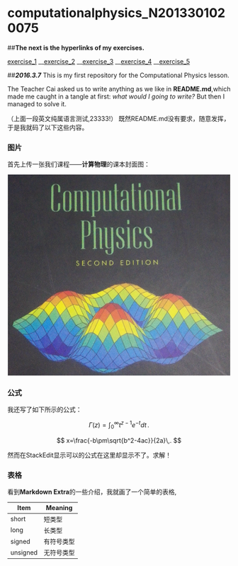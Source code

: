# **computationalphysics_N2013301020075**

##**The next is the hyperlinks of my exercises.**

[exercise_1](https://github.com/XiaobudianChen/computationalphysics_N2013301020075.git)
__[exercise_2](https://github.com/Ron89/thesaurus_query.vim.git)
__[exercise_3](https://github.com/XiaobudianChen/computationalphysics_N2013301020075/tree/master/exercise_3)
__[exercise_4](https://github.com/XiaobudianChen/computationalphysics_N2013301020075/tree/master/chapter1)
__[exercise_5]()



##***2016.3.7*** 
 This is my first repository for the Computational Physics lesson.
 
 The Teacher Cai asked us to write anything as we like in **README.md**,which made me caught in a tangle at first: *what would I going to write?* But then I managed to solve it.

（上面一段英文纯属语言测试,23333!）
既然README.md没有要求，随意发挥，于是我就码了以下这些内容。

### 图片 

首先上传一张我们课程——**计算物理**的课本封面图：

![](https://raw.githubusercontent.com/XiaobudianChen/computationalphysics_N2013301020075/master/computational.physics.png)

### 公式

我还写了如下所示的公式：
<script type="text/javascript" src="https://cdn.mathjax.org/mathjax/latest/MathJax.js?config=TeX-AMS_HTML"></script>

 $$
\Gamma(z) = \int_0^\infty t^{z-1}e^{-t}dt\,.
$$

 $$
x=\frac{-b\pm\sqrt{b^2-4ac}}{2a}\,.
  $$

然而在StackEdit显示可以的公式在这里却显示不了。求解！

### 表格

看到**Markdown Extra**的一些介绍，我就画了一个简单的表格,

Item     | Meaning
-------- | ---
short    | 短类型
long     | 长类型
signed   | 有符号类型
unsigned | 无符号类型
